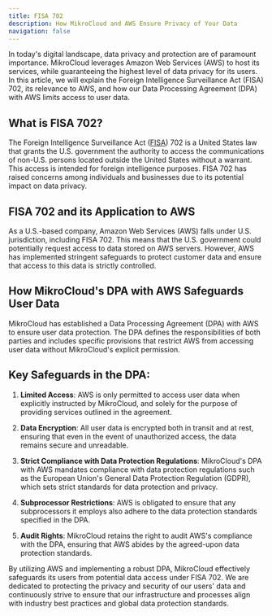 ```yaml
---
title: FISA 702
description: How MikroCloud and AWS Ensure Privacy of Your Data
navigation: false
---
```


In today's digital landscape, data privacy and protection are of paramount importance. MikroCloud leverages Amazon Web Services (AWS) to host its services, while guaranteeing the highest level of data privacy for its users. In this article, we will explain the Foreign Intelligence Surveillance Act (FISA) 702, its relevance to AWS, and how our Data Processing Agreement (DPA) with AWS limits access to user data.

## What is FISA 702?

The Foreign Intelligence Surveillance Act (<a href="https://en.wikipedia.org/wiki/Foreign_Intelligence_Surveillance_Act" target="_blank">FISA</a>) 702 is a United States law that grants the U.S. government the authority to access the communications of non-U.S. persons located outside the United States without a warrant. This access is intended for foreign intelligence purposes. FISA 702 has raised concerns among individuals and businesses due to its potential impact on data privacy.

## FISA 702 and its Application to AWS

As a U.S.-based company, Amazon Web Services (AWS) falls under U.S. jurisdiction, including FISA 702. This means that the U.S. government could potentially request access to data stored on AWS servers. However, AWS has implemented stringent safeguards to protect customer data and ensure that access to this data is strictly controlled.

## How MikroCloud's DPA with AWS Safeguards User Data

MikroCloud has established a Data Processing Agreement (DPA) with AWS to ensure user data protection. The DPA defines the responsibilities of both parties and includes specific provisions that restrict AWS from accessing user data without MikroCloud's explicit permission.

## Key Safeguards in the DPA:

1. **Limited Access**: AWS is only permitted to access user data when explicitly instructed by MikroCloud, and solely for the purpose of providing services outlined in the agreement.

2. **Data Encryption**: All user data is encrypted both in transit and at rest, ensuring that even in the event of unauthorized access, the data remains secure and unreadable.

3. **Strict Compliance with Data Protection Regulations**: MikroCloud's DPA with AWS mandates compliance with data protection regulations such as the European Union's General Data Protection Regulation (GDPR), which sets strict standards for data protection and privacy.

4. **Subprocessor Restrictions**: AWS is obligated to ensure that any subprocessors it employs also adhere to the data protection standards specified in the DPA.

5. **Audit Rights**: MikroCloud retains the right to audit AWS's compliance with the DPA, ensuring that AWS abides by the agreed-upon data protection standards.

By utilizing AWS and implementing a robust DPA, MikroCloud effectively safeguards its users from potential data access under FISA 702. We are dedicated to protecting the privacy and security of our users' data and continuously strive to ensure that our infrastructure and processes align with industry best practices and global data protection standards.
